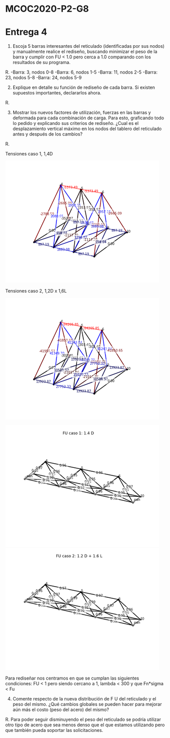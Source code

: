 # MCOC2020-P2-G8
# Entrega 4

1. Escoja 5 barras interesantes del reticulado (identificadas por sus nodos) y manualmente realice el rediseño, buscando minimizar el peso de la barra y cumplir con FU < 1.0 pero cerca a 1.0 comparando con los resultados de su programa. 

  R. 
    -Barra: 3, nodos 0-8
    -Barra: 6, nodos 1-5
    -Barra: 11, nodos 2-5
    -Barra: 23, nodos 5-8
    -Barra: 24, nodos 5-9

2. Explique en detalle su función de rediseño de cada barra. Si existen supuestos importantes, declararlos ahora.

  R.

3. Mostrar los nuevos factores de utilización, fuerzas en las barras y deformada para cada combinación de carga. Para esto, graficando todo lo pedido y explicando sus criterios de rediseño. ¿Cual es el desplazamiento vertical máximo en los nodos del tablero del reticulado antes y después de los cambios?

  R. 
  
  Tensiones caso 1, 1,4D
  
  ![alt text](https://github.com/EduardoGM98/MCOC2020-P2-G8/blob/master/Tensiones%20caso%201%2C%20%201%2C4D.png)
  
  Tensiones caso 2, 1,2D x 1,6L
  
  ![alt text](https://github.com/EduardoGM98/MCOC2020-P2-G8/blob/master/Tensiones%20caso%202%2C%20%201%2C2D%2B1%2C6L.png)
  
  ![alt text](https://github.com/EduardoGM98/MCOC2020-P2-G8/blob/master/FU%20caso%201%2C%201%2C4D.png)
  ![alt text](https://github.com/EduardoGM98/MCOC2020-P2-G8/blob/master/FU%20caso%202%2C%201%2C2D%20%2B%201%2C6L.png)
  
  Para rediseñar nos centramos en que se cumplan las siguientes condiciones: FU < 1 pero siendo cercano a 1, lambda < 300 y que Fn*sigma < Fu


4. Comente respecto de la nueva distribución de F U del reticulado y el peso del mismo. ¿Qué cambios globales se pueden hacer para mejorar aún más el costo (peso del acero) del mismo?

  R. Para poder seguir disminuyendo el peso del reticulado se podría utilizar otro tipo de acero que sea menos denso que el que estamos utilizando pero que también pueda soportar las solicitaciones. 
